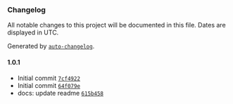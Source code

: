 ### Changelog

All notable changes to this project will be documented in this file. Dates are displayed in UTC.

Generated by [`auto-changelog`](https://github.com/CookPete/auto-changelog).

#### 1.0.1

- Initial commit [`7cf4922`](https://github.com/ChrisCodesThings/is-hex-number/commit/7cf4922fb5460fba6596b593d41a050fc1eb873d)
- Initial commit [`64f079e`](https://github.com/ChrisCodesThings/is-hex-number/commit/64f079e7d9366d8b5e41e9db7a3340f985d698b0)
- docs: update readme [`615b458`](https://github.com/ChrisCodesThings/is-hex-number/commit/615b4587989bf01ea07916f5ae9662befe33d67e)
